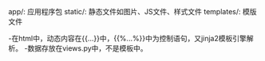 app/:
    应用程序包
static/:
    静态文件如图片、JS文件、样式文件
templates/:
    模版文件

-在html中，动态内容在{{...}}中，{{%...%}}中为控制语句，又jinja2模板引擎解析。
-数据存放在views.py中，不是模板中。